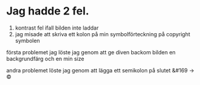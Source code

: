 # Jag hadde 2 fel.


1. kontrast fel ifall bilden inte laddar
2. jag misade att skriva ett kolon på min symbolförteckning på copyright symbolen

första problemet jag löste jag genom att ge diven backom bilden en backgrundfärg och en min size

andra problemet löste jag genom att lägga ett semikolon på slutet &#169 -> &#169;